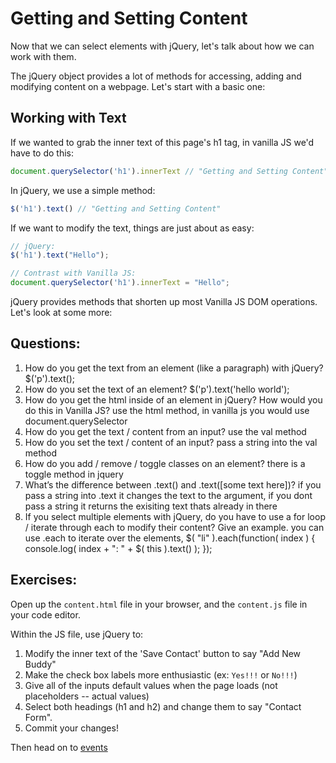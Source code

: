 # Getting and Setting Content

Now that we can select elements with jQuery, let's talk about how we can work with them.

The jQuery object provides a lot of methods for accessing, adding and modifying content on a webpage. Let's start with a basic one:

## Working with Text

If we wanted to grab the inner text of this page's h1 tag, in vanilla JS we'd have to do this:

```JavaScript
document.querySelector('h1').innerText // "Getting and Setting Content"
```

In jQuery, we use a simple method:

```JavaScript
$('h1').text() // "Getting and Setting Content"
```

If we want to modify the text, things are just about as easy:

```JavaScript
// jQuery:
$('h1').text("Hello");

// Contrast with Vanilla JS:
document.querySelector('h1').innerText = "Hello";
```

jQuery provides methods that shorten up most Vanilla JS DOM operations. Let's look at some more:

## Questions:
1. How do you get the text from an element (like a paragraph) with jQuery?
$('p').text();
2. How do you set the text of an element?
$('p').text('hello world');
3. How do you get the html inside of an element in jQuery? How would you do this in Vanilla JS?
use the html method, in vanilla js you would use document.querySelector
4. How do you get the text / content from an input?
use the val method
5. How do you set the text / content of an input?
pass a string into the val method
6. How do you add / remove / toggle classes on an element?
there is a toggle method in jquery
7. What’s the difference between .text() and .text([some text here])?
if you pass a string into .text it changes the text to the argument, if you dont pass a string it returns the exisiting text thats already in there
8. If you select multiple elements with jQuery, do you have to use a for loop / iterate through each to modify their content? Give an example. you can use .each to iterate over the elements, $( "li" ).each(function( index ) {
  console.log( index + ": " + $( this ).text() );
});

## Exercises:
Open up the `content.html` file in your browser, and the `content.js` file in your code editor.

Within the JS file, use jQuery to:
1. Modify the inner text of the 'Save Contact' button to say "Add New Buddy"
2. Make the check box labels more enthusiastic (ex: `Yes!!!` or `No!!!`)
3. Give all of the inputs default values when the page loads (not placeholders -- actual values)
4. Select both headings (h1 and h2) and change them to say "Contact Form".
5. Commit your changes!

Then head on to [events](../part-3-events)
